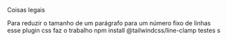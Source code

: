 Coisas legais

Para reduzir o tamanho de um parágrafo para um número fixo de linhas esse plugin css faz o trabalho
npm install @tailwindcss/line-clamp
testes
s
